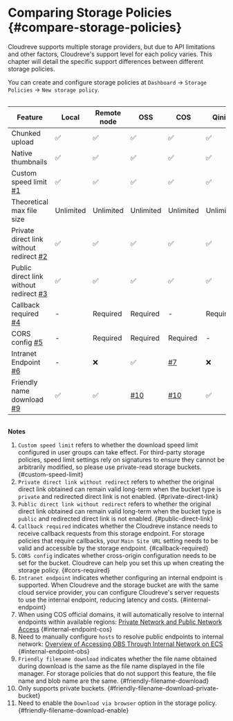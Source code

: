 # Comparing Storage Policies {#compare-storage-policies}

Cloudreve supports multiple storage providers, but due to API limitations and other factors, Cloudreve's support level for each policy varies. This chapter will detail the specific support differences between different storage policies.

You can create and configure storage policies at `Dashboard` -> `Storage Policies` -> `New storage policy`.

<div style="overflow-x: auto;word-break: keep-all; white-space: nowrap;">

| Feature                                                         | Local              | Remote node        | OSS                                               | COS                                               | Qiniu              | Upyun              | OBS                          | OneDrive                                  | S3                                                |
| --------------------------------------------------------------- | ------------------ | ------------------ | ------------------------------------------------- | ------------------------------------------------- | ------------------ | ------------------ | ---------------------------- | ----------------------------------------- | ------------------------------------------------- |
| Chunked upload                                                  | :white_check_mark: | :white_check_mark: | :white_check_mark:                                | :white_check_mark:                                | :white_check_mark: | :x:                | :white_check_mark:           | :white_check_mark:                        | :white_check_mark:                                |
| Native thumbnails                                               | :white_check_mark: | :white_check_mark: | :white_check_mark:                                | :white_check_mark:                                | :white_check_mark: | :white_check_mark: | :white_check_mark:           | :white_check_mark:                        | :x:                                               |
| Custom speed limit [#1](#custom-speed-limit)                    | :white_check_mark: | :white_check_mark: | :white_check_mark:                                | :white_check_mark:                                | :white_check_mark: | :x:                | :white_check_mark:           | :x:                                       | :x:                                               |
| Theoretical max file size                                       | Unlimited          | Unlimited          | Unlimited                                         | Unlimited                                         | Unlimited          | 150 GB             | 48.8 TB                      | 250 GB                                    | Unlimited                                         |
| Private direct link without redirect [#2](#private-direct-link) | :white_check_mark: | :white_check_mark: | :white_check_mark:                                | :white_check_mark:                                | :white_check_mark: | :white_check_mark: | :white_check_mark:           | :x:                                       | :x:                                               |
| Public direct link without redirect [#3](#public-direct-link)   | :white_check_mark: | :white_check_mark: | :white_check_mark:                                | :white_check_mark:                                | :white_check_mark: | :white_check_mark: | :white_check_mark:           | :x:                                       | :white_check_mark:                                |
| Callback required [#4](#callback-required)                      | -                  | Required           | Required                                          | -                                                 | Required           | Required           | Required                     | -                                         | -                                                 |
| CORS config [#5](#cors-required)                                | -                  | Required           | Required                                          | Required                                          | -                  | -                  | Required                     | -                                         | Required                                          |
| Intranet Endpoint [#6](#internal-endpoint)                      | -                  | :x:                | :white_check_mark:                                | [#7](#internal-endpoint-cos)                      | :x:                | :x:                | [#8](#internal-endpoint-obs) | :x:                                       | :x:                                               |
| Friendly name download [#9](#friendly-filename-download)        | :white_check_mark: | :white_check_mark: | [#10](#friendly-filename-download-private-bucket) | [#10](#friendly-filename-download-private-bucket) | :white_check_mark: | :white_check_mark: | :white_check_mark:           | [#11](#friendly-filename-download-enable) | [#10](#friendly-filename-download-private-bucket) |

</div>

**Notes**

1. `Custom speed limit` refers to whether the download speed limit configured in user groups can take effect. For third-party storage policies, speed limit settings rely on signatures to ensure they cannot be arbitrarily modified, so please use private-read storage buckets. {#custom-speed-limit}
2. `Private direct link without redirect` refers to whether the original direct link obtained can remain valid long-term when the bucket type is `private` and redirected direct link is not enabled. {#private-direct-link}
3. `Public direct link without redirect` refers to whether the original direct link obtained can remain valid long-term when the bucket type is `public` and redirected direct link is not enabled. {#public-direct-link}
4. `Callback required` indicates whether the Cloudreve instance needs to receive callback requests from this storage endpoint. For storage policies that require callbacks, your `Main Site URL` setting needs to be valid and accessible by the storage endpoint. {#callback-required}
5. `CORS config` indicates whether cross-origin configuration needs to be set for the bucket. Cloudreve can help you set this up when creating the storage policy. {#cors-required}
6. `Intranet endpoint` indicates whether configuring an internal endpoint is supported. When Cloudreve and the storage bucket are with the same cloud service provider, you can configure Cloudreve's server requests to use the internal endpoint, reducing latency and costs. {#internal-endpoint}
7. When using COS official domains, it will automatically resolve to internal endpoints within available regions: [Private Network and Public Network Access](https://www.tencentcloud.com/document/product/436/6224?lang=en#private-network-and-public-network-access) {#internal-endpoint-cos}
8. Need to manually configure `hosts` to resolve public endpoints to internal network: [Overview of Accessing OBS Through Internal Network on ECS](https://support.huaweicloud.com/bestpractice-obs/obs_05_0410.html) {#internal-endpoint-obs}
9. `Friendly filename download` indicates whether the file name obtained during download is the same as the file name displayed in the file manager. For storage policies that do not support this feature, the file name and blob name are the same. {#friendly-filename-download}
10. Only supports private buckets. {#friendly-filename-download-private-bucket}
11. Need to enable the `Download via browser` option in the storage policy. {#friendly-filename-download-enable}
